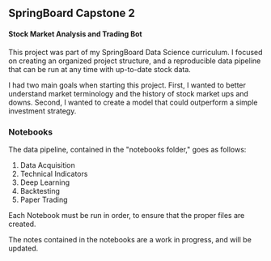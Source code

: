 ## SpringBoard Capstone 2
#### Stock Market Analysis and Trading Bot

This project was part of my SpringBoard Data Science curriculum. I focused on creating an organized project structure, and a reproducible data pipeline that can be run at any time with up-to-date stock data.

I had two main goals when starting this project. First, I wanted to better understand market terminology and the history of stock market ups and downs. Second, I wanted to create a model that could outperform a simple investment strategy.

### Notebooks

The data pipeline, contained in the "notebooks folder," goes as follows:

1. Data Acquisition
2. Technical Indicators
3. Deep Learning
4. Backtesting
5. Paper Trading

Each Notebook must be run in order, to ensure that the proper files are created.

The notes contained in the notebooks are a work in progress, and will be updated.




